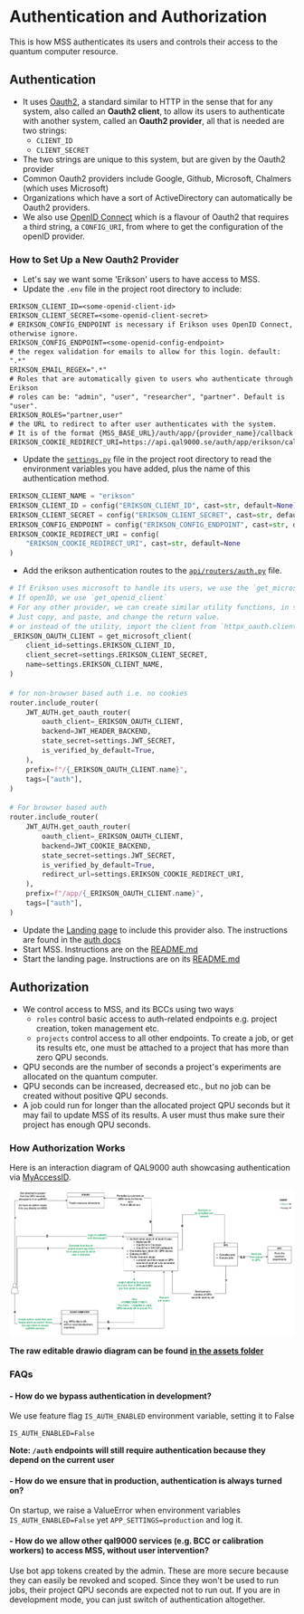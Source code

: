 # Authentication and Authorization

This is how MSS authenticates its users and controls their access to the quantum computer resource.

## Authentication

- It uses [Oauth2](https://oauth.net/2/), a standard similar to HTTP in the sense that for any system, 
 also called an **Oauth2 client**, to allow its users to authenticate with another system, 
 called an **Oauth2 provider**, all that is needed are two strings:
  - `CLIENT_ID`
  - `CLIENT_SECRET`
- The two strings are unique to this system, but are given by the Oauth2 provider
- Common Oauth2 providers include Google, Github, Microsoft, Chalmers (which uses Microsoft)
- Organizations which have a sort of ActiveDirectory can automatically be Oauth2 providers.
- We also use [OpenID Connect]() which is a flavour of Oauth2 that requires a third string, a `CONFIG_URI`,
 from where to get the configuration of the openID provider.

### How to Set Up a New Oauth2 Provider

- Let's say we want some 'Erikson' users to have access to MSS.
- Update the `.env` file in the project root directory to include:

```shell
ERIKSON_CLIENT_ID=<some-openid-client-id>
ERIKSON_CLIENT_SECRET=<some-openid-client-secret>
# ERIKSON_CONFIG_ENDPOINT is necessary if Erikson uses OpenID Connect, otherwise ignore.
ERIKSON_CONFIG_ENDPOINT=<some-openid-config-endpoint>
# the regex validation for emails to allow for this login. default: ".*"
ERIKSON_EMAIL_REGEX=".*"
# Roles that are automatically given to users who authenticate through Erikson
# roles can be: "admin", "user", "researcher", "partner". Default is "user".
ERIKSON_ROLES="partner,user"
# the URL to redirect to after user authenticates with the system.
# It is of the format {MSS_BASE_URL}/auth/app/{provider_name}/callback
ERIKSON_COOKIE_REDIRECT_URI=https://api.qal9000.se/auth/app/erikson/callback
```

- Update the [`settings.py`](../settings.py) file in the project root directory to read the environment variables you have added, 
 plus the name of this authentication method.

```python
ERIKSON_CLIENT_NAME = "erikson"
ERIKSON_CLIENT_ID = config("ERIKSON_CLIENT_ID", cast=str, default=None)
ERIKSON_CLIENT_SECRET = config("ERIKSON_CLIENT_SECRET", cast=str, default=None)
ERIKSON_CONFIG_ENDPOINT = config("ERIKSON_CONFIG_ENDPOINT", cast=str, default=None)
ERIKSON_COOKIE_REDIRECT_URI = config(
    "ERIKSON_COOKIE_REDIRECT_URI", cast=str, default=None
)
```

- Add the erikson authentication routes to the [`api/routers/auth.py`](../api/rest/routers/auth.py) file.

```python
# If Erikson uses microsoft to handle its users, we use the `get_microsoft_client` utility
# If openID, we use `get_openid_client`
# For any other provider, we can create similar utility functions, in services/auth/users/__init__.py
# Just copy, and paste, and change the return value.
# or instead of the utility, import the client from `httpx_oauth.clients`
_ERIKSON_OAUTH_CLIENT = get_microsoft_client(
    client_id=settings.ERIKSON_CLIENT_ID,
    client_secret=settings.ERIKSON_CLIENT_SECRET,
    name=settings.ERIKSON_CLIENT_NAME,
)

# for non-browser based auth i.e. no cookies
router.include_router(
    JWT_AUTH.get_oauth_router(
        oauth_client=_ERIKSON_OAUTH_CLIENT,
        backend=JWT_HEADER_BACKEND,
        state_secret=settings.JWT_SECRET,
        is_verified_by_default=True,
    ),
    prefix=f"/{_ERIKSON_OAUTH_CLIENT.name}",
    tags=["auth"],
)

# For browser based auth
router.include_router(
    JWT_AUTH.get_oauth_router(
        oauth_client=_ERIKSON_OAUTH_CLIENT,
        backend=JWT_COOKIE_BACKEND,
        state_secret=settings.JWT_SECRET,
        is_verified_by_default=True,
        redirect_url=settings.ERIKSON_COOKIE_REDIRECT_URI,
    ),
    prefix=f"/app/{_ERIKSON_OAUTH_CLIENT.name}",
    tags=["auth"],
)
```

- Update the [Landing page](https://github.com/tergite/tergite-landing-page) to include this provider also. 
 The instructions are found in the [auth docs](https://github.com/tergite/tergite-landing-page/src/main/docs/auth.md)
- Start MSS. 
  Instructions are on the [README.md](../README.md)
- Start the landing page.
  Instructions are on its [README.md](https://github.com/tergite/tergite-landing-page/src/main/README.md)

## Authorization

- We control access to MSS, and its BCCs using two ways
  - `roles` control basic access to auth-related endpoints e.g. project creation, token management etc.
  - `projects` control access to all other endpoints. To create a job, or get its results etc, 
     one must be attached to a project that has more than zero QPU seconds.
- QPU seconds are the number of seconds a project's experiments are allocated on the quantum computer.
- QPU seconds can be increased, decreased etc., but no job can be created without positive QPU seconds.
- A job could run for longer than the allocated project QPU seconds but 
  it may fail to update MSS of its results. A user must thus make sure their project has enough QPU seconds.

### How Authorization Works

Here is an interaction diagram of QAL9000 auth showcasing authentication via [MyAccessID](https://ds.myaccessid.org/).


![Interaction diagram of QAL9000 auth showcasing MyAccessID](./assets/qal9000-auth.png)

**The raw editable drawio diagram can be found [in the assets folder](./assets/qal9000-auth.drawio)**

### FAQs

#### - How do we bypass authentication in development?

We use feature flag `IS_AUTH_ENABLED` environment variable, setting it to False

```shell
IS_AUTH_ENABLED=False
```

**Note: `/auth` endpoints will still require authentication because they depend on the current user**

#### - How do we ensure that in production, authentication is always turned on?

On startup, we raise a ValueError when environment variables `IS_AUTH_ENABLED=False` yet `APP_SETTINGS=production` and log it.

#### - How do we allow other qal9000 services (e.g. BCC or calibration workers) to access MSS, without user intervention?

Use bot app tokens created by the admin. These are more secure because they can easily be revoked and scoped.
Since they won't be used to run jobs, their project QPU seconds are expected not to run out.
If you are in development mode, you can just switch of authentication altogether.
